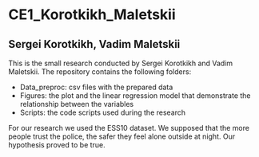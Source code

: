 # CE1_Korotkikh_Maletskii

## Sergei Korotkikh, Vadim Maletskii

This is the small research conducted by Sergei Korotkikh and Vadim Maletskii. The repository contains the following folders:

- Data_preproc: csv files with the prepared data
- Figures: the plot and the linear regression model that demonstrate the relationship between the variables
- Scripts: the code scripts used during the research

For our research we used the ESS10 dataset. We supposed that the more people trust the police, the safer they feel alone outside at night. Our hypothesis proved to be true.

